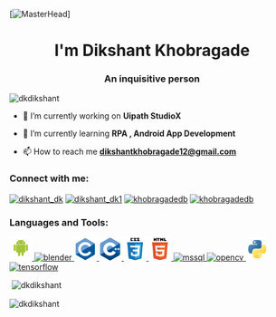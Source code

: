 [![MasterHead](https://c.tenor.com/NOYF3f82b_gAAAAC/programmer.gif)]

<h1 align="center"> I'm Dikshant Khobragade</h1>
<h3 align="center">An inquisitive person</h3>

<p align="left"> <img src="https://komarev.com/ghpvc/?username=dkdikshant&label=Profile%20views&color=0e75b6&style=flat" alt="dkdikshant" /> </p>

- 🔭 I’m currently working on **Uipath StudioX**

- 🌱 I’m currently learning **RPA , Android App Development**

- 📫 How to reach me **dikshantkhobragade12@gmail.com**

<h3 align="left">Connect with me:</h3>
<p align="left">
<a href="https://instagram.com/dikshant_dk" target="blank"><img align="center" src="https://raw.githubusercontent.com/rahuldkjain/github-profile-readme-generator/master/src/images/icons/Social/instagram.svg" alt="dikshant_dk" height="30" width="40" /></a>
<a href="https://www.codechef.com/users/dikshant_dk1" target="blank"><img align="center" src="https://cdn.jsdelivr.net/npm/simple-icons@3.1.0/icons/codechef.svg" alt="dikshant_dk1" height="30" width="40" /></a>
<a href="https://www.leetcode.com/khobragadedb" target="blank"><img align="center" src="https://raw.githubusercontent.com/rahuldkjain/github-profile-readme-generator/master/src/images/icons/Social/leet-code.svg" alt="khobragadedb" height="30" width="40" /></a>
<a href="https://auth.geeksforgeeks.org/user/khobragadedb" target="blank"><img align="center" src="https://raw.githubusercontent.com/rahuldkjain/github-profile-readme-generator/master/src/images/icons/Social/geeks-for-geeks.svg" alt="khobragadedb" height="30" width="40" /></a>
</p>


<h3 align="left">Languages and Tools:</h3>
<p align="left"> <a href="https://developer.android.com" target="_blank" rel="noreferrer"> <img src="https://raw.githubusercontent.com/devicons/devicon/master/icons/android/android-original-wordmark.svg" alt="android" width="40" height="40"/> </a> <a href="https://www.blender.org/" target="_blank" rel="noreferrer"> <img src="https://download.blender.org/branding/community/blender_community_badge_white.svg" alt="blender" width="40" height="40"/> </a> <a href="https://www.cprogramming.com/" target="_blank" rel="noreferrer"> <img src="https://raw.githubusercontent.com/devicons/devicon/master/icons/c/c-original.svg" alt="c" width="40" height="40"/> </a> <a href="https://www.w3schools.com/cpp/" target="_blank" rel="noreferrer"> <img src="https://raw.githubusercontent.com/devicons/devicon/master/icons/cplusplus/cplusplus-original.svg" alt="cplusplus" width="40" height="40"/> </a> <a href="https://www.w3schools.com/css/" target="_blank" rel="noreferrer"> <img src="https://raw.githubusercontent.com/devicons/devicon/master/icons/css3/css3-original-wordmark.svg" alt="css3" width="40" height="40"/> </a> <a href="https://www.w3.org/html/" target="_blank" rel="noreferrer"> <img src="https://raw.githubusercontent.com/devicons/devicon/master/icons/html5/html5-original-wordmark.svg" alt="html5" width="40" height="40"/> </a> <a href="https://www.microsoft.com/en-us/sql-server" target="_blank" rel="noreferrer"> <img src="https://www.svgrepo.com/show/303229/microsoft-sql-server-logo.svg" alt="mssql" width="40" height="40"/> </a> <a href="https://opencv.org/" target="_blank" rel="noreferrer"> <img src="https://www.vectorlogo.zone/logos/opencv/opencv-icon.svg" alt="opencv" width="40" height="40"/> </a> <a href="https://www.python.org" target="_blank" rel="noreferrer"> <img src="https://raw.githubusercontent.com/devicons/devicon/master/icons/python/python-original.svg" alt="python" width="40" height="40"/> </a> <a href="https://www.tensorflow.org" target="_blank" rel="noreferrer"> <img src="https://www.vectorlogo.zone/logos/tensorflow/tensorflow-icon.svg" alt="tensorflow" width="40" height="40"/> </a> </p>

<p>&nbsp;<img align="center" src="https://github-readme-stats.vercel.app/api?username=dkdikshant&show_icons=true&locale=en" alt="dkdikshant" /></p>

<p><img align="center" src="https://github-readme-streak-stats.herokuapp.com/?user=dkdikshant&" alt="dkdikshant" /></p>



